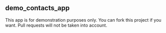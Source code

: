 ## demo_contacts_app

This app is for demonstration purposes only.
You can fork this project if you want. Pull requests will not be taken into account.